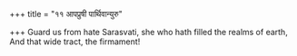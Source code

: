 +++
title = "११ आपप्रुषी पार्थिवान्युरु"

+++
Guard us from hate Sarasvati, she who hath filled the realms of earth,  
     And that wide tract, the firmament!